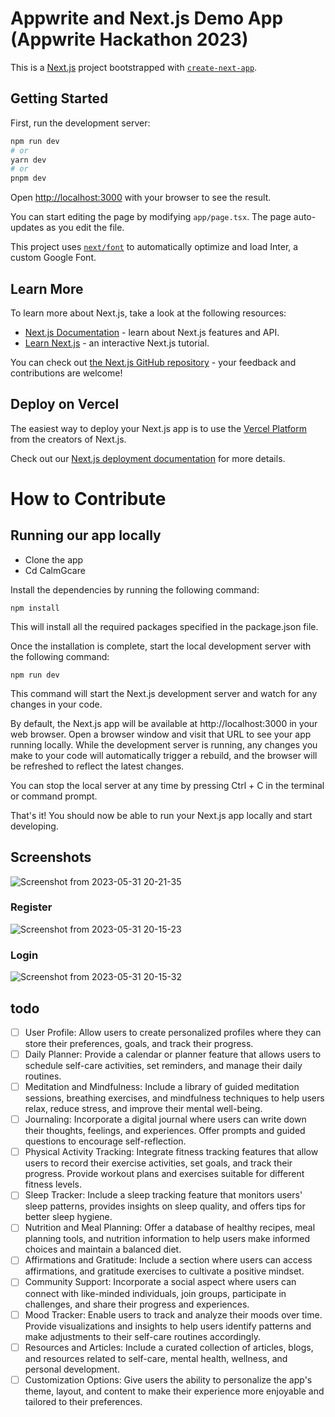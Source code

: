 # Appwrite and Next.js Demo App (Appwrite Hackathon 2023)

This is a [Next.js](https://nextjs.org/) project bootstrapped with [`create-next-app`](https://github.com/vercel/next.js/tree/canary/packages/create-next-app).

## Getting Started

First, run the development server:

```bash
npm run dev
# or
yarn dev
# or
pnpm dev
```

Open [http://localhost:3000](http://localhost:3000) with your browser to see the result.

You can start editing the page by modifying `app/page.tsx`. The page auto-updates as you edit the file.

This project uses [`next/font`](https://nextjs.org/docs/basic-features/font-optimization) to automatically optimize and load Inter, a custom Google Font.

## Learn More

To learn more about Next.js, take a look at the following resources:

- [Next.js Documentation](https://nextjs.org/docs) - learn about Next.js features and API.
- [Learn Next.js](https://nextjs.org/learn) - an interactive Next.js tutorial.

You can check out [the Next.js GitHub repository](https://github.com/vercel/next.js/) - your feedback and contributions are welcome!

## Deploy on Vercel

The easiest way to deploy your Next.js app is to use the [Vercel Platform](https://vercel.com/new?utm_medium=default-template&filter=next.js&utm_source=create-next-app&utm_campaign=create-next-app-readme) from the creators of Next.js.

Check out our [Next.js deployment documentation](https://nextjs.org/docs/deployment) for more details.
# How to Contribute

## Running our app locally
- Clone the app
- Cd CalmGcare

Install the dependencies by running the following command:
```
npm install
```
This will install all the required packages specified in the package.json file.

Once the installation is complete, start the local development server with the following command:

```
npm run dev
```
This command will start the Next.js development server and watch for any changes in your code.

By default, the Next.js app will be available at http://localhost:3000 in your web browser. Open a browser window and visit that URL to see your app running locally.
While the development server is running, any changes you make to your code will automatically trigger a rebuild, and the browser will be refreshed to reflect the latest changes.

You can stop the local server at any time by pressing Ctrl + C in the terminal or command prompt.

That's it! You should now be able to run your Next.js app locally and start developing.
## Screenshots

![Screenshot from 2023-05-31 20-21-35](https://github.com/gatwirival/CalmG-Care/assets/61587290/7cadcc3b-a434-4d98-b7eb-41b23fcb84bc)

### Register
![Screenshot from 2023-05-31 20-15-23](https://github.com/gatwirival/CalmG-Care/assets/61587290/50eab0a7-b930-4449-a1c5-22648b85a752)
### Login
![Screenshot from 2023-05-31 20-15-32](https://github.com/gatwirival/CalmG-Care/assets/61587290/7433a350-8e6c-40cb-9b3a-e440861ee0db)

## todo

- [ ] User Profile: Allow users to create personalized profiles where they can store their preferences, goals, and track their progress.
- [ ] Daily Planner: Provide a calendar or planner feature that allows users to schedule self-care activities, set reminders, and manage their daily routines.
- [ ] Meditation and Mindfulness: Include a library of guided meditation sessions, breathing exercises, and mindfulness techniques to help users relax, reduce stress, and improve their mental well-being.
- [ ] Journaling: Incorporate a digital journal where users can write down their thoughts, feelings, and experiences. Offer prompts and guided questions to encourage self-reflection.
- [ ] Physical Activity Tracking: Integrate fitness tracking features that allow users to record their exercise activities, set goals, and track their progress. Provide workout plans and exercises suitable for different fitness levels.
- [ ] Sleep Tracker: Include a sleep tracking feature that monitors users' sleep patterns, provides insights on sleep quality, and offers tips for better sleep hygiene.
- [ ] Nutrition and Meal Planning: Offer a database of healthy recipes, meal planning tools, and nutrition information to help users make informed choices and maintain a balanced diet.
- [ ] Affirmations and Gratitude: Include a section where users can access affirmations, and gratitude exercises to cultivate a positive mindset.
- [ ] Community Support: Incorporate a social aspect where users can connect with like-minded individuals, join groups, participate in challenges, and share their progress and experiences.
- [ ] Mood Tracker: Enable users to track and analyze their moods over time. Provide visualizations and insights to help users identify patterns and make adjustments to their self-care routines accordingly.
- [ ] Resources and Articles: Include a curated collection of articles, blogs, and resources related to self-care, mental health, wellness, and personal development.
- [ ] Customization Options: Give users the ability to personalize the app's theme, layout, and content to make their experience more enjoyable and tailored to their preferences.
